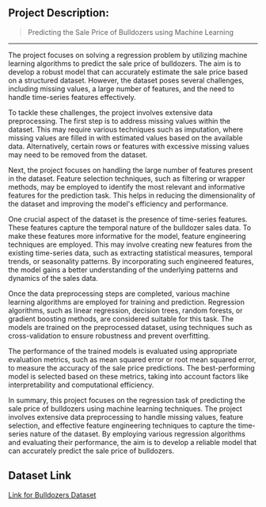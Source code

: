 ## Project Description: 
> Predicting the Sale Price of Bulldozers using Machine Learning

---

The project focuses on solving a regression problem by utilizing machine learning algorithms to predict the sale price of bulldozers. The aim is to develop a robust model that can accurately estimate the sale price based on a structured dataset. However, the dataset poses several challenges, including missing values, a large number of features, and the need to handle time-series features effectively.

To tackle these challenges, the project involves extensive data preprocessing. The first step is to address missing values within the dataset. This may require various techniques such as imputation, where missing values are filled in with estimated values based on the available data. Alternatively, certain rows or features with excessive missing values may need to be removed from the dataset.

Next, the project focuses on handling the large number of features present in the dataset. Feature selection techniques, such as filtering or wrapper methods, may be employed to identify the most relevant and informative features for the prediction task. This helps in reducing the dimensionality of the dataset and improving the model's efficiency and performance.

One crucial aspect of the dataset is the presence of time-series features. These features capture the temporal nature of the bulldozer sales data. To make these features more informative for the model, feature engineering techniques are employed. This may involve creating new features from the existing time-series data, such as extracting statistical measures, temporal trends, or seasonality patterns. By incorporating such engineered features, the model gains a better understanding of the underlying patterns and dynamics of the sales data.

Once the data preprocessing steps are completed, various machine learning algorithms are employed for training and prediction. Regression algorithms, such as linear regression, decision trees, random forests, or gradient boosting methods, are considered suitable for this task. The models are trained on the preprocessed dataset, using techniques such as cross-validation to ensure robustness and prevent overfitting.

The performance of the trained models is evaluated using appropriate evaluation metrics, such as mean squared error or root mean squared error, to measure the accuracy of the sale price predictions. The best-performing model is selected based on these metrics, taking into account factors like interpretability and computational efficiency.

In summary, this project focuses on the regression task of predicting the sale price of bulldozers using machine learning techniques. The project involves extensive data preprocessing to handle missing values, feature selection, and effective feature engineering techniques to capture the time-series nature of the dataset. By employing various regression algorithms and evaluating their performance, the aim is to develop a reliable model that can accurately predict the sale price of bulldozers.

## Dataset Link

[Link for Bulldozers Dataset](https://drive.google.com/drive/folders/1yCX5LEvTupcL9NJFkK7wj5IQIBPvgI3B?usp=sharing)
